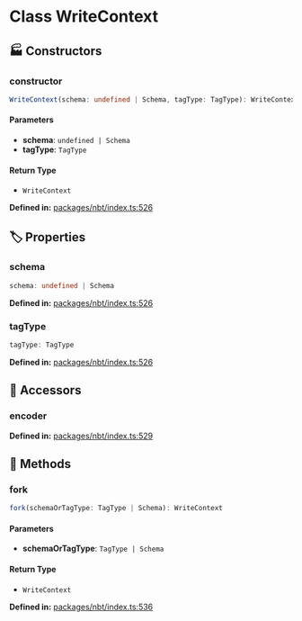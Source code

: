 # Class WriteContext

## 🏭 Constructors

### constructor

```ts
WriteContext(schema: undefined | Schema, tagType: TagType): WriteContext
```
#### Parameters

- **schema**: `undefined | Schema`
- **tagType**: `TagType`
#### Return Type

- `WriteContext`

<p style="font-size: 14px; color: var(--vp-c-text-2)">
<strong>Defined in:</strong> <a href="https://github.com/voxelum/minecraft-launcher-core-node/blob/master/packages/nbt/index.ts#L526" target="_blank" rel="noreferrer">packages/nbt/index.ts:526</a>
</p>


## 🏷️ Properties

### schema <Badge type="tip" text="readonly" />

```ts
schema: undefined | Schema
```
<p style="font-size: 14px; color: var(--vp-c-text-2)">
<strong>Defined in:</strong> <a href="https://github.com/voxelum/minecraft-launcher-core-node/blob/master/packages/nbt/index.ts#L526" target="_blank" rel="noreferrer">packages/nbt/index.ts:526</a>
</p>


### tagType <Badge type="tip" text="readonly" />

```ts
tagType: TagType
```
<p style="font-size: 14px; color: var(--vp-c-text-2)">
<strong>Defined in:</strong> <a href="https://github.com/voxelum/minecraft-launcher-core-node/blob/master/packages/nbt/index.ts#L526" target="_blank" rel="noreferrer">packages/nbt/index.ts:526</a>
</p>


## 🔑 Accessors

### encoder

<p style="font-size: 14px; color: var(--vp-c-text-2)">
<strong>Defined in:</strong> <a href="https://github.com/voxelum/minecraft-launcher-core-node/blob/master/packages/nbt/index.ts#L529" target="_blank" rel="noreferrer">packages/nbt/index.ts:529</a>
</p>


## 🔧 Methods

### fork

```ts
fork(schemaOrTagType: TagType | Schema): WriteContext
```
#### Parameters

- **schemaOrTagType**: `TagType | Schema`
#### Return Type

- `WriteContext`

<p style="font-size: 14px; color: var(--vp-c-text-2)">
<strong>Defined in:</strong> <a href="https://github.com/voxelum/minecraft-launcher-core-node/blob/master/packages/nbt/index.ts#L536" target="_blank" rel="noreferrer">packages/nbt/index.ts:536</a>
</p>


